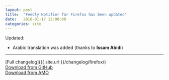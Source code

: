 ```yaml
---
layout: post
title:  "Feedly Notifier for Firefox has been updated"
date:   2016-01-17 12:00:00
categories: site
---
```


Updated:

* Arabic translation was added (thanks to **Issam Abidi**)

***

[Full changelog]({{ site.url }}/changelog/firefox/)  
[Download from GitHub](https://github.com/olsh/Feedly-Notifier-Firefox/releases/tag/v2.10.12)  
[Download from AMO](https://addons.mozilla.org/en-US/firefox/addon/feedly-notifier/versions/?page=1#version-2.10.12)